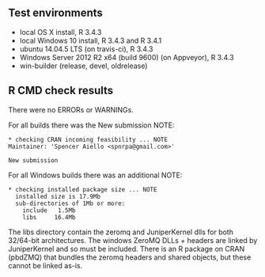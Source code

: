## Test environments
* local OS X install, R 3.4.3
* local Windows 10 install, R 3.4.3 and R 3.4.1
* ubuntu 14.04.5 LTS (on travis-ci), R 3.4.3
* Windows Server 2012 R2 x64 (build 9600) (on Appveyor), R 3.4.3
* win-builder (release, devel, oldrelease)

## R CMD check results
There were no ERRORs or WARNINGs.

For all builds there was the New submission NOTE:

```
* checking CRAN incoming feasibility ... NOTE
Maintainer: 'Spencer Aiello <spnrpa@gmail.com>'
 
New submission
```

For all Windows builds there was an additional NOTE:

```
* checking installed package size ... NOTE
  installed size is 17.9Mb
  sub-directories of 1Mb or more:
    include   1.5Mb
    libs     16.4Mb
```

The libs directory contain the zeromq and JuniperKernel dlls for both 32/64-bit architectures. The
windows ZeroMQ DLLs + headers are linked by JuniperKernel and so must be included. There is an R
package on CRAN (pbdZMQ) that bundles the zeromq headers and shared objects, but these cannot be
linked as-is.